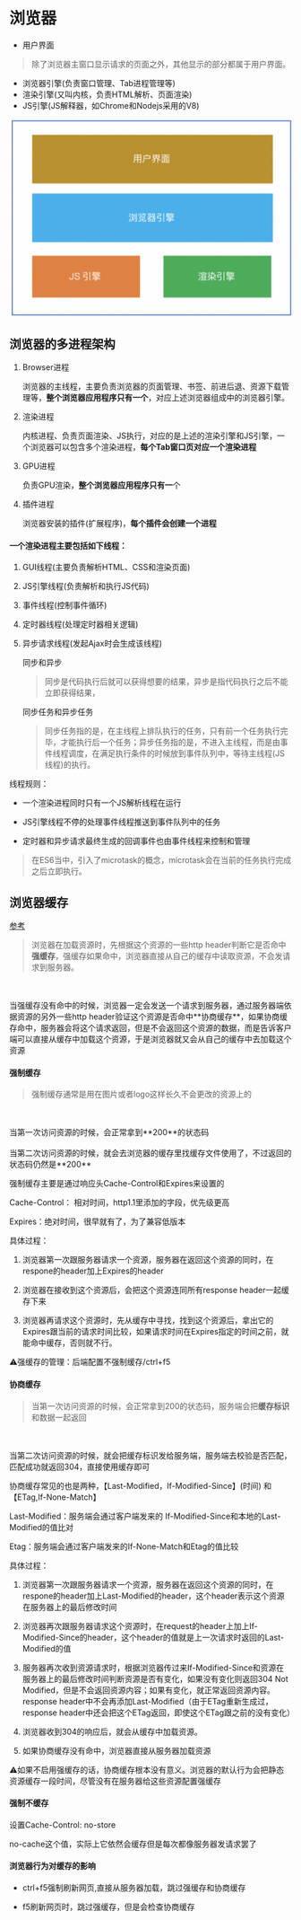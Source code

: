 # 浏览器
- 用户界面

>除了浏览器主窗口显示请求的页面之外，其他显示的部分都属于用户界面。

- 浏览器引擎(负责窗口管理、Tab进程管理等)
- 渲染引擎(又叫内核，负责HTML解析、页面渲染)
- JS引擎(JS解释器，如Chrome和Nodejs采用的V8)

![](imgs/组成@浏览器.png)
## 浏览器的多进程架构
1. Browser进程

    浏览器的主线程，主要负责浏览器的页面管理、书签、前进后退、资源下载管理等，**整个浏览器应用程序只有一个**，对应上述浏览器组成中的浏览器引擎。

2. 渲染进程

    内核进程、负责页面渲染、JS执行，对应的是上述的渲染引擎和JS引擎，一个浏览器可以包含多个渲染进程，**每个Tab窗口页对应一个渲染进程**

3. GPU进程

    负责GPU渲染，**整个浏览器应用程序只有一**个

4. 插件进程

    浏览器安装的插件(扩展程序)，**每个插件会创建一个进程**


#### 一个渲染进程主要包括如下线程：

1. GUI线程(主要负责解析HTML、CSS和渲染页面)

2. JS引擎线程(负责解析和执行JS代码)

3. 事件线程(控制事件循环)

4. 定时器线程(处理定时器相关逻辑)

5. 异步请求线程(发起Ajax时会生成该线程)

    同步和异步
    >同步是代码执行后就可以获得想要的结果，异步是指代码执行之后不能立即获得结果，
    
    同步任务和异步任务
    >同步任务指的是，在主线程上排队执行的任务，只有前一个任务执行完毕，才能执行后一个任务；异步任务指的是，不进入主线程，而是由事件线程调度，在满足执行条件的时候放到事件队列中，等待主线程(JS线程)的执行。

线程规则：
- 一个渲染进程同时只有一个JS解析线程在运行

- JS引擎线程不停的处理事件线程推送到事件队列中的任务

- 定时器和异步请求最终生成的回调事件也由事件线程来控制和管理

>在ES6当中，引入了microtask的概念，microtask会在当前的任务执行完成之后立即执行。
## 浏览器缓存

[参考](https://www.cnblogs.com/lyzg/p/5125934.html)

>浏览器在加载资源时，先根据这个资源的一些http header判断它是否命中**强缓存**，强缓存如果命中，浏览器直接从自己的缓存中读取资源，不会发请求到服务器。
<br>
<br>
当强缓存没有命中的时候，浏览器一定会发送一个请求到服务器，通过服务器端依据资源的另外一些http header验证这个资源是否命中**协商缓存**，如果协商缓存命中，服务器会将这个请求返回，但是不会返回这个资源的数据，而是告诉客户端可以直接从缓存中加载这个资源，于是浏览器就又会从自己的缓存中去加载这个资源

#### 强制缓存
  >强制缓存通常是用在图片或者logo这样长久不会更改的资源上的
  <br>
  <br>
  当第一次访问资源的时候，会正常拿到**200**的状态码
  <br>
  <br>
  当第二次访问资源的时候，就会去浏览器的缓存里找缓存文件使用了，不过返回的状态码仍然是**200**

  强制缓存主要是通过响应头Cache-Control和Expires来设置的
  
  Cache-Control： 相对时间，http1.1里添加的字段，优先级更高
  
  Expires：绝对时间，很早就有了，为了兼容低版本
  
  具体过程：
  1. 浏览器第一次跟服务器请求一个资源，服务器在返回这个资源的同时，在respone的header加上Expires的header

  2. 浏览器在接收到这个资源后，会把这个资源连同所有response header一起缓存下来

  3. 浏览器再请求这个资源时，先从缓存中寻找，找到这个资源后，拿出它的Expires跟当前的请求时间比较，如果请求时间在Expires指定的时间之前，就能命中缓存，否则就不行。

  ⚠️强缓存的管理：后端配置不强制缓存/ctrl+f5
 #### 协商缓存
  >当第一次访问资源的时候，会正常拿到200的状态码，服务端会把**缓存标识**和数据一起返回
  <br>
  <br>
  当第二次访问资源的时候，就会把缓存标识发给服务端，服务端去校验是否匹配，匹配成功就返回304，直接使用缓存即可

  协商缓存常见的也是两种，【Last-Modified，If-Modified-Since】(时间) 和【ETag,If-None-Match】
  
  Last-Modified：服务端会通过客户端发来的
If-Modified-Since和本地的Last-Modified的值比对
  
  Etag：服务端会通过客户端发来的If-None-Match和Etag的值比较
  
  具体过程：
  1. 浏览器第一次跟服务器请求一个资源，服务器在返回这个资源的同时，在respone的header加上Last-Modified的header，这个header表示这个资源在服务器上的最后修改时间

  2. 浏览器再次跟服务器请求这个资源时，在request的header上加上If-Modified-Since的header，这个header的值就是上一次请求时返回的Last-Modified的值

  3. 服务器再次收到资源请求时，根据浏览器传过来If-Modified-Since和资源在服务器上的最后修改时间判断资源是否有变化，如果没有变化则返回304 Not Modified，但是不会返回资源内容；如果有变化，就正常返回资源内容。response header中不会再添加Last-Modified（由于ETag重新生成过，response header中还会把这个ETag返回，即使这个ETag跟之前的没有变化）
  4. 浏览器收到304的响应后，就会从缓存中加载资源。

  5. 如果协商缓存没有命中，浏览器直接从服务器加载资源

⚠️如果不启用强缓存的话，协商缓存根本没有意义。浏览器的默认行为会把静态资源缓存一段时间，尽管没有在服务器给这些资源配置强缓存
#### 强制不缓存
  
  设置Cache-Control: no-store
  
  no-cache这个值，实际上它依然会缓存但是每次都像服务器发请求罢了
#### 浏览器行为对缓存的影响

- ctrl+f5强制刷新网页,直接从服务器加载，跳过强缓存和协商缓存

- f5刷新网页时，跳过强缓存，但是会检查协商缓存





















